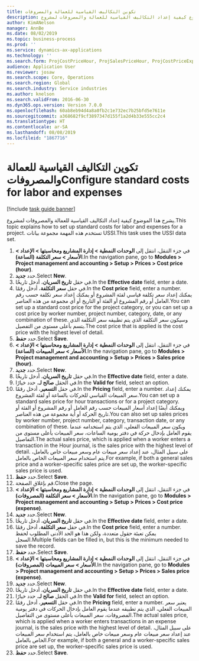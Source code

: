 ```yaml
---
title: تكوين التكاليف القياسية للعمالة والمصروفات
description: يشرح هذا الموضوع كيفية إعداد التكاليف القياسية للعمالة والمصروفات لمشروع.
author: KimANelson
manager: AnnBe
ms.date: 08/02/2019
ms.topic: business-process
ms.prod: ''
ms.service: dynamics-ax-applications
ms.technology: ''
ms.search.form: ProjCostPriceHour, ProjSalesPriceHour, ProjCostPriceExpense, ProjSalesPriceCost
audience: Application User
ms.reviewer: josaw
ms.search.scope: Core, Operations
ms.search.region: Global
ms.search.industry: Service industries
ms.author: knelson
ms.search.validFrom: 2016-06-30
ms.dyn365.ops.version: Version 7.0.0
ms.openlocfilehash: 60ab8eb94d4a8a0fb2c1e732ec7b25bfd5e7611e
ms.sourcegitcommit: a368682f9cf3897347d155f1a2d4b33e555cc2c4
ms.translationtype: HT
ms.contentlocale: ar-SA
ms.lasthandoff: 08/08/2019
ms.locfileid: "1867716"
---
```

# <a name="configure-standard-costs-for-labor-and-expenses"></a><span data-ttu-id="8c13d-103">تكوين التكاليف القياسية للعمالة والمصروفات</span><span class="sxs-lookup"><span data-stu-id="8c13d-103">Configure standard costs for labor and expenses</span></span>

[!include [task guide banner](../../includes/task-guide-banner.md)]

<span data-ttu-id="8c13d-104">يشرح هذا الموضوع كيفية إعداد التكاليف القياسية للعمالة والمصروفات لمشروع.</span><span class="sxs-lookup"><span data-stu-id="8c13d-104">This topic explains how to set up standard costs for labor and expenses for a project.</span></span> <span data-ttu-id="8c13d-105">تستخدم هذه المهمة مجموعة بيانات USSI.</span><span class="sxs-lookup"><span data-stu-id="8c13d-105">This task uses the USSI data set.</span></span>

1. <span data-ttu-id="8c13d-106">في جزء التنقل، انتقل إلى **الوحدات النمطية > إدارة المشاريع ومحاسبتها > الإعداد > الأسعار > سعر التكلفة (الساعة)‬‬**.</span><span class="sxs-lookup"><span data-stu-id="8c13d-106">In the navigation pane, go to **Modules > Project management and accounting > Setup > Prices > Cost price (hour)**.</span></span>
2. <span data-ttu-id="8c13d-107">حدد **جديد**.</span><span class="sxs-lookup"><span data-stu-id="8c13d-107">Select **New**.</span></span>
3. <span data-ttu-id="8c13d-108">في حقل **تاريخ السريان**، أدخل تاريخًا.</span><span class="sxs-lookup"><span data-stu-id="8c13d-108">In the **Effective date** field, enter a date.</span></span>
4. <span data-ttu-id="8c13d-109">في حقل **سعر التكلفة**، أدخل رقمًا.</span><span class="sxs-lookup"><span data-stu-id="8c13d-109">In the **Cost price** field, enter a number.</span></span> <span data-ttu-id="8c13d-110">يمكنك إعداد سعر تكلفة قياسي لفئة المشروع أو يمكنك إعداد سعر تكلفة حسب رقم العامل أو رقم المشروع أو الفئة أو التاريخ أو أي مجموعة من هذه العناصر.</span><span class="sxs-lookup"><span data-stu-id="8c13d-110">You can set up a standard cost price for the project category, or you can set up a cost price by worker number, project number, category, date, or any combination of these.</span></span> <span data-ttu-id="8c13d-111">وسيكون سعر التكلفة الذي يتم تطبيقه سعر التكلفة الذي يتسم بأعلى مستوى من التفصيل.</span><span class="sxs-lookup"><span data-stu-id="8c13d-111">The cost price that is applied is the cost price with the highest level of detail.</span></span>  
5. <span data-ttu-id="8c13d-112">حدد **حفظ**.</span><span class="sxs-lookup"><span data-stu-id="8c13d-112">Select **Save**.</span></span>
6. <span data-ttu-id="8c13d-113">في جزء التنقل، انتقل إلى **الوحدات النمطية > إدارة المشاريع ومحاسبتها > الإعداد > الأسعار > سعر المبيعات (الساعة)‬‬**.</span><span class="sxs-lookup"><span data-stu-id="8c13d-113">In the navigation pane, go to **Modules > Project management and accounting > Setup > Prices > Sales price (hour)**.</span></span>
7. <span data-ttu-id="8c13d-114">حدد **جديد**.</span><span class="sxs-lookup"><span data-stu-id="8c13d-114">Select **New**.</span></span>
8. <span data-ttu-id="8c13d-115">في حقل **تاريخ السريان**، أدخل تاريخًا.</span><span class="sxs-lookup"><span data-stu-id="8c13d-115">In the **Effective date** field, enter a date.</span></span>
9. <span data-ttu-id="8c13d-116">في الحقل **صالح لـ**، حدد خيارًا.</span><span class="sxs-lookup"><span data-stu-id="8c13d-116">In the **Valid for** field, select an option.</span></span>
10. <span data-ttu-id="8c13d-117">في حقل **التسعير‬**، أدخل رقمًا.</span><span class="sxs-lookup"><span data-stu-id="8c13d-117">In the **Pricing** field, enter a number.</span></span> <span data-ttu-id="8c13d-118">يمكنك إعداد سعر المبيعات القياسي للحركات بالساعة أو لفئة المشروع.</span><span class="sxs-lookup"><span data-stu-id="8c13d-118">You can set up a standard sales price for hour transactions or for a project category.</span></span> <span data-ttu-id="8c13d-119">ويمكنك أيضًا إعداد أسعار المبيعات حسب رقم العامل أو رقم المشروع أو الفئة أو تاريخ الحركة أو أية مجموعة من هذه العناصر.</span><span class="sxs-lookup"><span data-stu-id="8c13d-119">You can also set up sales prices by worker number, project number, category, transaction date, or any combination of these.</span></span> <span data-ttu-id="8c13d-120">ويكون سعر المبيعات الفعلي، الذي يتم استخدامه عندما يقوم العامل بإدخال حركة في دفتر يومية الساعات، سعر المبيعات بأعلى مستوى من التفاصيل.</span><span class="sxs-lookup"><span data-stu-id="8c13d-120">The actual sales price, which is applied when a worker enters a transaction in the Hour journal, is the sales price with the highest level of detail.</span></span> <span data-ttu-id="8c13d-121">على سبيل المثال، عند إعداد سعر مبيعات عام وسعر مبيعات خاص بالعامل، يتم استخدام سعر المبيعات الخاص بالعامل.</span><span class="sxs-lookup"><span data-stu-id="8c13d-121">For example, if both a general sales price and a worker-specific sales price are set up, the worker-specific sales price is used.</span></span>  
11. <span data-ttu-id="8c13d-122">حدد **حفظ**.</span><span class="sxs-lookup"><span data-stu-id="8c13d-122">Select **Save**.</span></span>
12. <span data-ttu-id="8c13d-123">قم بإغلاق الصفحة.</span><span class="sxs-lookup"><span data-stu-id="8c13d-123">Close the page.</span></span>
13. <span data-ttu-id="8c13d-124">في جزء التنقل، انتقل إلى **الوحدات النمطية > إدارة المشاريع ومحاسبتها > الإعداد > الأسعار > سعر التكلفة (المصروفات)‬‬**.</span><span class="sxs-lookup"><span data-stu-id="8c13d-124">In the navigation pane, go to **Modules > Project management and accounting > Setup > Prices > Cost price (expense)**.</span></span>
14. <span data-ttu-id="8c13d-125">حدد **جديد**.</span><span class="sxs-lookup"><span data-stu-id="8c13d-125">Select **New**.</span></span>
15. <span data-ttu-id="8c13d-126">في حقل **تاريخ السريان**، أدخل تاريخًا.</span><span class="sxs-lookup"><span data-stu-id="8c13d-126">In the **Effective date** field, enter a date.</span></span>
16. <span data-ttu-id="8c13d-127">في حقل **سعر التكلفة**، أدخل رقمًا.</span><span class="sxs-lookup"><span data-stu-id="8c13d-127">In the **Cost price** field, enter a number.</span></span> <span data-ttu-id="8c13d-128">يمكن تعبئة حقول متعددة، ولكن هذا هو الحد الأدنى المطلوب لحفظ السجل.</span><span class="sxs-lookup"><span data-stu-id="8c13d-128">Multiple fields can be filled in, but this is the minimum needed to save the record.</span></span>  
17. <span data-ttu-id="8c13d-129">حدد **حفظ**.</span><span class="sxs-lookup"><span data-stu-id="8c13d-129">Select **Save**.</span></span>
18. <span data-ttu-id="8c13d-130">في جزء التنقل، انتقل إلى **الوحدات النمطية > إدارة المشاريع ومحاسبتها > الإعداد > الأسعار > سعر المبيعات (المصروفات)‬‬**.</span><span class="sxs-lookup"><span data-stu-id="8c13d-130">In the navigation pane, go to **Modules > Project management and accounting > Setup > Prices > Sales price (expense)**.</span></span>
19. <span data-ttu-id="8c13d-131">حدد **جديد**.</span><span class="sxs-lookup"><span data-stu-id="8c13d-131">Select **New**.</span></span>
20. <span data-ttu-id="8c13d-132">في حقل **تاريخ السريان**، أدخل تاريخًا.</span><span class="sxs-lookup"><span data-stu-id="8c13d-132">In the **Effective date** field, enter a date.</span></span>
21. <span data-ttu-id="8c13d-133">في الحقل **صالح لـ**، حدد خيارًا.</span><span class="sxs-lookup"><span data-stu-id="8c13d-133">In the **Valid for** field, select an option.</span></span>
22. <span data-ttu-id="8c13d-134">في حقل **التسعير‬**، أدخل رقمًا.</span><span class="sxs-lookup"><span data-stu-id="8c13d-134">In the **Pricing** field, enter a number.</span></span> <span data-ttu-id="8c13d-135">يعتبر سعر المبيعات الفعلي، الذي يتم تطبيقه عندما يقوم العامل بإدخال الحركات في دفتر يومية المصروفات، سعر المبيعات بأعلى مستوى من التفاصيل.</span><span class="sxs-lookup"><span data-stu-id="8c13d-135">The actual sales price, which is applied when a worker enters transactions in an expense journal, is the sales price with the highest level of detail.</span></span> <span data-ttu-id="8c13d-136">على سبيل المثال، عند إعداد سعر مبيعات عام وسعر مبيعات خاص بالعامل، يتم استخدام سعر المبيعات الخاص بالعامل.</span><span class="sxs-lookup"><span data-stu-id="8c13d-136">For example, if both a general and a worker-specific sales price are set up, the worker-specific sales price is used.</span></span>  
23. <span data-ttu-id="8c13d-137">حدد **حفظ**.</span><span class="sxs-lookup"><span data-stu-id="8c13d-137">Select **Save**.</span></span>

